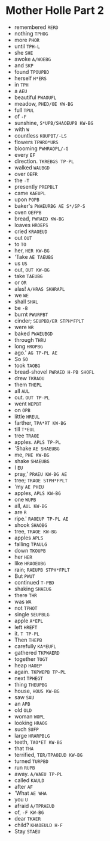 # Mother Holle Part 2

* remembered `RERD`
* nothing `TPHOG`
* more `PHOR`
* until `TPH-L`
* she `SHE`
* awoke `A/WOEBG`
* and `SKP`
* found `TPOUPBD`
* herself `H*ERS`
* in `TPH`
* a `AEU`
* beautiful `PWAOUFL`
* meadow, `PHED/OE KW-BG`
* full `TPUL`
* of `-F`
* sunshine, `S*UPB/SHAOEUPB KW-BG`
* with `W`
* countless `KOUPBT/-LS`
* flowers `TPHRO*URS`
* blooming `PWHRAOPL/-G`
* every `EF`
* direction. `TKREBGS TP-PL`
* walked `WAUBGD`
* over `OEFR`
* the `-T`
* presently `PREPBLT`
* came `KAEUPL`
* upon `POPB`
* baker's `PWAEURBG AE S*/SP-S`
* oven `OEFPB`
* bread, `PWRAED KW-BG`
* loaves `HROEFS`
* cried `KRAOEUD`
* out `OUT`
* to `TO`
* her, `HER KW-BG`
* 'Take `AE TAEUBG`
* us `US`
* out, `OUT KW-BG`
* take `TAEUBG`
* or `OR`
* alas! `A/HRAS SKHRAPL`
* we `WE`
* shall `SHAL`
* be `-B`
* burnt `PWURPBT`
* cinder; `SEUPBD/ER STPH*FPLT`
* were `WR`
* baked `PWAEUBGD`
* through `THRU`
* long `HROPBG`
* ago.' `AG TP-PL AE`
* So `SO`
* took `TAOBG`
* bread-shovel `PWRAED H-PB SHOFL`
* drew `TKRAOU`
* them `THEPL`
* all `AUL`
* out. `OUT TP-PL`
* went `WEPBT`
* on `OPB`
* little `HREUL`
* farther, `TPA*RT KW-BG`
* till `T*EUL`
* tree `TRAOE`
* apples. `APLS TP-PL`
* 'Shake `AE SHAEUBG`
* me, `PHE KW-BG`
* shake `SHAEUBG`
* I `EU`
* pray,' `PRAEU KW-BG AE`
* tree; `TRAOE STPH*FPLT`
* 'my `AE PHEU`
* apples, `APLS KW-BG`
* one `WUPB`
* all, `AUL KW-BG`
* are `R`
* ripe.' `RAOEUP TP-PL AE`
* shook `SHAOBG`
* tree, `TRAOE KW-BG`
* apples `APLS`
* falling `TPAULG`
* down `TKOUPB`
* her `HER`
* like `HRAOEUBG`
* rain; `RAEUPB STPH*FPLT`
* But `PWUT`
* continued `T-PBD`
* shaking `SHAEUG`
* there `THR`
* was `WA`
* not `TPHOT`
* single `SEUPBLG`
* apple `A*EPL`
* left `HREFT`
* it. `T TP-PL`
* Then `THEPB`
* carefully `KA*EUFL`
* gathered `TKPWAERD`
* together `TOGT`
* heap `HAOEP`
* again. `TKPWEPB TP-PL`
* next `TPHEGT`
* thing `THEUPBG`
* house, `HOUS KW-BG`
* saw `SAU`
* an `APB`
* old `OLD`
* woman `WOPL`
* looking `HRAOG`
* such `SUFP`
* large `HRARPBLG`
* teeth, `TAO*ET KW-BG`
* that `THA`
* terrified, `TER/TPAOEUD KW-BG`
* turned `TURPBD`
* run `RUPB`
* away. `A/WAEU TP-PL`
* called `KAULD`
* after `AF`
* 'What `AE WHA`
* you `U`
* afraid `A/TPRAEUD`
* of, `-F KW-BG`
* dear `TKAER`
* child? `KHAOEULD H-F`
* Stay `STAEU`

